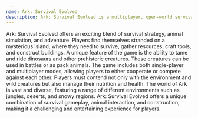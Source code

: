 ```yaml
---
name: Ark: Survival Evolved
description: Ark: Survival Evolved is a multiplayer, open-world survival crafting game where players must survive on a mysterious island by taming dinosaurs and building structures.
---
```


Ark: Survival Evolved offers an exciting blend of survival strategy, animal simulation, and adventure. Players find themselves stranded on a mysterious island, where they need to survive, gather resources, craft tools, and construct buildings. A unique feature of the game is the ability to tame and ride dinosaurs and other prehistoric creatures. These creatures can be used in battles or as pack animals. The game includes both single-player and multiplayer modes, allowing players to either cooperate or compete against each other. Players must contend not only with the environment and wild creatures but also manage their nutrition and health. The world of Ark is vast and diverse, featuring a range of different environments such as jungles, deserts, and snowy regions. Ark: Survival Evolved offers a unique combination of survival gameplay, animal interaction, and construction, making it a challenging and entertaining experience for players.
